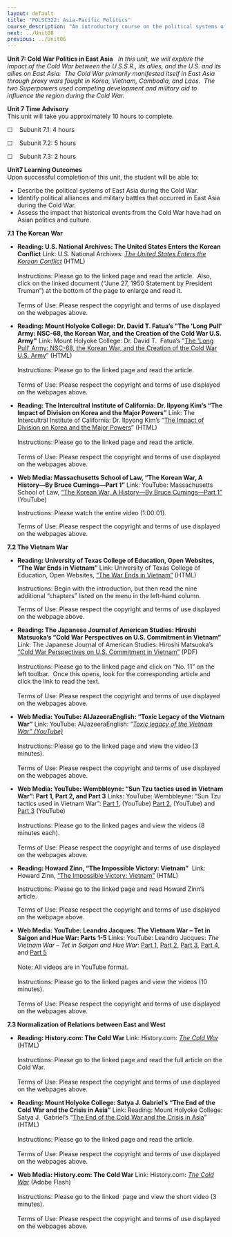 ```yaml
---
layout: default
title: "POLSC322: Asia-Pacific Politics"
course_description: "An introductory course on the political systems of Northeast and Southeast Asia. Discusses pre- and post-colonial systems of government, Western imperialism, national liberation movements, and proxy wars, while exploring contemporary political issues."
next: ../Unit08
previous: ../Unit06
---
```

**Unit 7: Cold War Politics in East Asia** <span id="7"></span> 
*In this unit, we will explore the impact of the Cold War between the
U.S.S.R., its allies, and the U.S. and its allies on East Asia.  The
Cold War primarily manifested itself in East Asia through proxy wars
fought in Korea, Vietnam, Cambodia, and Laos.  The two Superpowers used
competing development and military aid to influence the region during
the Cold War.*

**Unit 7 Time Advisory**  
This unit will take you approximately 10 hours to complete.

☐    Subunit 7.1: 4 hours

☐    Subunit 7.2: 5 hours

☐    Subunit 7.3: 2 hours

**Unit7 Learning Outcomes**  
Upon successful completion of this unit, the student will be able to:

-   Describe the political systems of East Asia during the Cold War.
-   Identify political alliances and military battles that occurred in
    East Asia during the Cold War.
-   Assess the impact that historical events from the Cold War have had
    on Asian politics and culture.

**7.1 The Korean War** <span id="7.1"></span> 
-   **Reading: U.S. National Archives: The United States Enters the
    Korean Conflict**
    Link: U.S. National Archives: *[The United States Enters the Korean
    Conflict](http://www.archives.gov/education/lessons/korean-conflict/)*
    (HTML)  
        
     Instructions: Please go to the linked page and read the article. 
    Also, click on the linked document (“June 27, 1950 Statement by
    President Truman”) at the bottom of the page to enlarge and read
    it.   
        
     Terms of Use: Please respect the copyright and terms of use
    displayed on the webpages above.

-   **Reading: Mount Holyoke College: Dr. David T. Fatua’s "The 'Long
    Pull' Army: NSC-68, the Korean War, and the Creation of the Cold War
    U.S. Army"**
    Link: Mount Holyoke College: Dr. David T.  Fatua’s "[The 'Long Pull'
    Army: NSC-68, the Korean War, and the Creation of the Cold War U.S.
    Army](http://www.mtholyoke.edu/acad/intrel/longpull.htm)” (HTML)  
        
     Instructions: Please go to the linked page and read the article.  
        
     Terms of Use: Please respect the copyright and terms of use
    displayed on the webpages above.

-   **Reading: The Intercultral Institute of California: Dr. Ilpyong
    Kim’s “The Impact of Division on Korea and the Major Powers”**
    Link: The Intercultral Institute of California: Dr. Ilpyong Kim’s
    “[The Impact of Division on Korea and the Major
    Powers](http://www.iic.edu/Main/AboutUs/publications/IICKoreaDivisionImpact.htm)”
    (HTML)  
        
     Instructions: Please go to the linked page and read the article.  
        
     Terms of Use: Please respect the copyright and terms of use
    displayed on the webpages above.

-   **Web Media: Massachusetts School of Law, “The Korean War, A
    History—By Bruce Cumings—Part 1”**
    Link: YouTube: Massachusetts School of Law, [“The Korean War, A
    History—By Bruce Cumings—Part
    1”](http://www.youtube.com/watch?v=ba3dgDUtE9A) (YouTube)  
      
     Instructions: Please watch the entire video (1:00:01).  
      
     Terms of Use: Please respect the copyright and terms of use
    displayed on the webpages above.

**7.2 The Vietnam War** <span id="7.2"></span> 
-   **Reading: University of Texas College of Education, Open Websites,
    “The War Ends in Vietnam”**
    Link: University of Texas College of Education, Open Websites, [“The
    War Ends in
    Vietnam”](http://ows.edb.utexas.edu/site/ritas-site/introduction-site)
    (HTML)  
      
     Instructions: Begin with the introduction, but then read the nine
    additional “chapters” listed on the menu in the left-hand column.  
      
     Terms of Use: Please respect the copyright and terms of use
    displayed on the webpage above.

-   **Reading: The Japanese Journal of American Studies: Hiroshi
    Matsuoka’s “Cold War Perspectives on U.S. Commitment in Vietnam”**
    Link: The Japanese Journal of American Studies: Hiroshi Matsuoka’s
    [“Cold War Perspectives on U.S. Commitment in
    Vietnam”](http://sv121.wadax.ne.jp/~jaas-gr-jp/jjas/PDF/2000/No.11-049.pdf)
    (PDF)  
        
     Instructions: Please go to the linked page and click on “No. 11” on
    the left toolbar.  Once this opens, look for the corresponding
    article and click the link to read the text.   
        
     Terms of Use: Please respect the copyright and terms of use
    displayed on the webpages above.

-   **Web Media: YouTube: AlJazeeraEnglish: “Toxic Legacy of the Vietnam
    War”**
    Link: YouTube: AlJazeeraEnglish: “*[Toxic legacy of the Vietnam War”
    (YouTube)](http://www.youtube.com/watch?v=EXBaK0gQUQg)*  
        
     Instructions: Please go to the linked page and view the video (3
    minutes).  
        
     Terms of Use: Please respect the copyright and terms of use
    displayed on the webpages above.

-   **Web Media: YouTube: Wembbleyne: “Sun Tzu tactics used in Vietnam
    War”: Part 1, Part 2, and Part 3**
    Links: YouTube: Wembbleyne: “Sun Tzu tactics used in Vietnam
    War”: [Part 1](http://www.youtube.com/watch?v=LR4PZExLyv0),
    (YouTube) [Part 2](http://www.youtube.com/watch?v=2dU0sBr8lJg),
    (YouTube) and [Part 3](http://www.youtube.com/watch?v=UGps_gescMk)
    (YouTube)  
        
     Instructions: Please go to the linked pages and view the videos (8
    minutes each).  
        
     Terms of Use: Please respect the copyright and terms of use
    displayed on the webpages above.

-   **Reading: Howard Zinn, “The Impossible Victory: Vietnam”**
     Link: Howard Zinn, [“The Impossible Victory:
    Vietnam”](http://libcom.org/a-peoples-history-of-the-united-states-howard-zinn/18-the-impossible-victory-vietnam)
    (HTML)  
      
     Instructions: Please go to the linked page and read Howard Zinn’s
    article.  
      
     Terms of Use: Please respect the copyright and terms of use
    displayed on the webpage above.

-   **Web Media: YouTube: Leandro Jacques: The Vietnam War – Tet in
    Saigon and Hue War: Parts 1-5**
    Links: YouTube: Leandro Jacques: *The Vietnam War – Tet in Saigon
    and Hue War*: [Part 1](http://www.youtube.com/watch?v=NdWqlBkFrJE),
    [Part 2](http://www.youtube.com/watch?v=8I1wmGSXQN0), [Part
    3](http://www.youtube.com/watch?v=GSboUGBIg9M), [Part
    4](http://www.youtube.com/watch?v=RzxqLvhYX8M), and [Part
    5](http://www.youtube.com/watch?v=pth66IvXjVQ)  
        
     Note: All videos are in YouTube format.  
        
     Instructions: Please go to the linked pages and view the videos (10
    minutes).  
        
     Terms of Use: Please respect the copyright and terms of use
    displayed on the webpages above.

**7.3 Normalization of Relations between East and West** <span
id="7.3"></span> 
-   **Reading: History.com: The Cold War**
    Link: History.com: *[The Cold
    War](http://www.history.com/topics/cold-war)* (HTML)  
        
     Instructions: Please go to the linked page and read the full
    article on the Cold War.  
        
     Terms of Use: Please respect the copyright and terms of use
    displayed on the webpages above.

-   **Reading: Mount Holyoke College: Satya J. Gabriel’s “The End of the
    Cold War and the Crisis in Asia”**
    Link: Reading: Mount Holyoke College: Satya J.  Gabriel’s “[The End
    of the Cold War and the Crisis in
    Asia](http://www.mtholyoke.edu/~sgabriel/asia.html)” (HTML)  
        
     Instructions: Please go to the linked page and read the article.  
        
     Terms of Use: Please respect the copyright and terms of use
    displayed on the webpages above.

-   **Web Media: History.com: The Cold War**
    Link: History.com: *[The Cold
    War](http://www.history.com/videos/cold-war)* (Adobe Flash)  
        
     Instructions: Please go to the linked  page and view the short
    video (3 minutes).  
        
     Terms of Use: Please respect the copyright and terms of use
    displayed on the webpages above.


